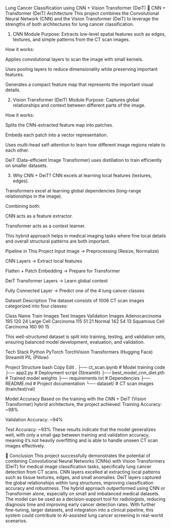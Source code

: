 Lung Cancer Classification using CNN + Vision Transformer (DeiT)
🧠 CNN + Transformer (DeiT) Architecture
This project combines the Convolutional Neural Network (CNN) and the Vision Transformer (DeiT) to leverage the strengths of both architectures for lung cancer classification.

1. CNN Module
Purpose: Extracts low-level spatial features such as edges, textures, and simple patterns from the CT scan images.

How it works:

Applies convolutional layers to scan the image with small kernels.

Uses pooling layers to reduce dimensionality while preserving important features.

Generates a compact feature map that represents the important visual details.

2. Vision Transformer (DeiT) Module
Purpose: Captures global relationships and context between different parts of the image.

How it works:

Splits the CNN-extracted feature map into patches.

Embeds each patch into a vector representation.

Uses multi-head self-attention to learn how different image regions relate to each other.

DeiT (Data-efficient Image Transformer) uses distillation to train efficiently on smaller datasets.

3. Why CNN + DeiT?
CNN excels at learning local features (textures, edges).

Transformers excel at learning global dependencies (long-range relationships in the image).

Combining both:

CNN acts as a feature extractor.

Transformer acts as a context learner.

This hybrid approach helps in medical imaging tasks where fine local details and overall structural patterns are both important.

Pipeline in This Project
Input Image → Preprocessing (Resize, Normalize)

CNN Layers → Extract local features

Flatten + Patch Embedding → Prepare for Transformer

DeiT Transformer Layers → Learn global context

Fully Connected Layer → Predict one of the 4 lung cancer classes

Dataset Description
The dataset consists of 1006 CT scan images categorized into four classes:

Class Name	         Train Images	    Test Images	          Validation Images
Adenocarcinoma	        195	            120	                    24
Large Cell Carcinoma	115	            51	                    21
Normal	                142	            54	                    13
Squamous Cell Carcinoma	160	            90	                    15

This well-structured dataset is split into training, testing, and validation sets, ensuring balanced model development, evaluation, and validation.

Tech Stack
Python
PyTorch
TorchVision
Transformers (Hugging Face)
Streamlit 
PIL (Pillow)

Project Structure
bash
Copy
Edit
.
├── ct_scan.ipynb                # Model training code
├── app2.py                        # Deployment script (Streamlit)
├── best_model_cnn_diet.pth       # Trained model weights
├── requirements.txt              # Dependencies
├── README.md                     # Project documentation
└── dataset/                      # CT scan images (train/test/val)

Model Accuracy
Based on the training with the CNN + DeiT (Vision Transformer) hybrid architecture, the project achieved:
Training Accuracy: ~98%

Validation Accuracy: ~94%

Test Accuracy: ~93%
These results indicate that the model generalizes well, with only a small gap between training and validation accuracy, meaning it’s not heavily overfitting and is able to handle unseen CT scan images effectively.

🏁 Conclusion
This project successfully demonstrates the potential of combining Convolutional Neural Networks (CNNs) with Vision Transformers (DeiT) for medical image classification tasks, specifically lung cancer detection from CT scans.
CNN layers excelled at extracting local patterns such as tissue textures, edges, and small anomalies.
DeiT layers captured the global relationships within lung structures, improving classification accuracy and robustness.
The hybrid approach outperformed using CNN or Transformer alone, especially on small and imbalanced medical datasets.
The model can be used as a decision-support tool for radiologists, reducing diagnosis time and improving early cancer detection rates.
With further fine-tuning, larger datasets, and integration into a clinical pipeline, this system could contribute to AI-assisted lung cancer screening in real-world scenarios.

